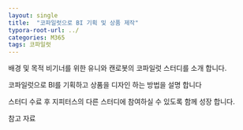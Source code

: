 ```yaml
---
layout: single
title:  "코파일럿으로 BI 기획 및 상품 제작"
typora-root-url: ../
categories: M365
tags: 코파일럿
---
```






배경 및 목적
비기너를 위한 유니와 캔로봇의 코파일럿 스터디를 소개 합니다.

코파일럿으로 BI를 기획하고 상품을 디자인 하는 방법을 설명 합니다

스터디 수료 후 지피터스의 다른 스터디에 참여하실 수 있도록 함께 성장 합니다.

참고 자료